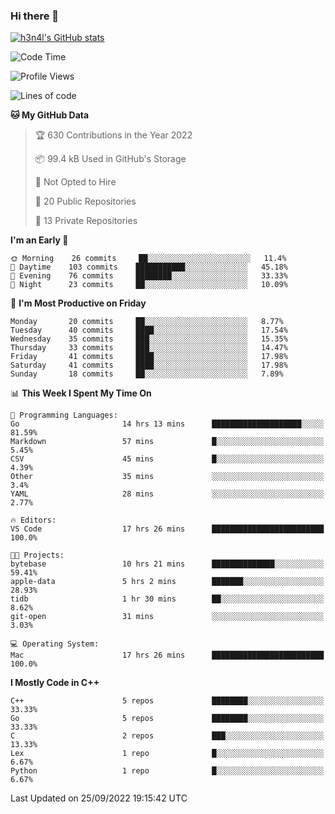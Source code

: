### Hi there 👋

[![h3n4l's GitHub stats](https://github-readme-stats.vercel.app/api?username=h3n4l&count_private=true&show_icons=true&theme=radical)](https://github.com/h3n4l/github-readme-stats)

<!--START_SECTION:waka-->
![Code Time](http://img.shields.io/badge/Code%20Time-695%20hrs%2047%20mins-blue)

![Profile Views](http://img.shields.io/badge/Profile%20Views-8-blue)

![Lines of code](https://img.shields.io/badge/From%20Hello%20World%20I%27ve%20Written-43%20Thousand%20lines%20of%20code-blue)

**🐱 My GitHub Data** 

> 🏆 630 Contributions in the Year 2022
 > 
> 📦 99.4 kB Used in GitHub's Storage 
 > 
> 🚫 Not Opted to Hire
 > 
> 📜 20 Public Repositories 
 > 
> 🔑 13 Private Repositories  
 > 
**I'm an Early 🐤** 

```text
🌞 Morning    26 commits     ██░░░░░░░░░░░░░░░░░░░░░░░   11.4% 
🌆 Daytime    103 commits    ███████████░░░░░░░░░░░░░░   45.18% 
🌃 Evening    76 commits     ████████░░░░░░░░░░░░░░░░░   33.33% 
🌙 Night      23 commits     ██░░░░░░░░░░░░░░░░░░░░░░░   10.09%

```
📅 **I'm Most Productive on Friday** 

```text
Monday       20 commits     ██░░░░░░░░░░░░░░░░░░░░░░░   8.77% 
Tuesday      40 commits     ████░░░░░░░░░░░░░░░░░░░░░   17.54% 
Wednesday    35 commits     ███░░░░░░░░░░░░░░░░░░░░░░   15.35% 
Thursday     33 commits     ███░░░░░░░░░░░░░░░░░░░░░░   14.47% 
Friday       41 commits     ████░░░░░░░░░░░░░░░░░░░░░   17.98% 
Saturday     41 commits     ████░░░░░░░░░░░░░░░░░░░░░   17.98% 
Sunday       18 commits     ██░░░░░░░░░░░░░░░░░░░░░░░   7.89%

```


📊 **This Week I Spent My Time On** 

```text
💬 Programming Languages: 
Go                       14 hrs 13 mins      ████████████████████░░░░░   81.59% 
Markdown                 57 mins             █░░░░░░░░░░░░░░░░░░░░░░░░   5.45% 
CSV                      45 mins             █░░░░░░░░░░░░░░░░░░░░░░░░   4.39% 
Other                    35 mins             ░░░░░░░░░░░░░░░░░░░░░░░░░   3.4% 
YAML                     28 mins             ░░░░░░░░░░░░░░░░░░░░░░░░░   2.77%

🔥 Editors: 
VS Code                  17 hrs 26 mins      █████████████████████████   100.0%

🐱‍💻 Projects: 
bytebase                 10 hrs 21 mins      ██████████████░░░░░░░░░░░   59.41% 
apple-data               5 hrs 2 mins        ███████░░░░░░░░░░░░░░░░░░   28.93% 
tidb                     1 hr 30 mins        ██░░░░░░░░░░░░░░░░░░░░░░░   8.62% 
git-open                 31 mins             ░░░░░░░░░░░░░░░░░░░░░░░░░   3.03%

💻 Operating System: 
Mac                      17 hrs 26 mins      █████████████████████████   100.0%

```

**I Mostly Code in C++** 

```text
C++                      5 repos             ████████░░░░░░░░░░░░░░░░░   33.33% 
Go                       5 repos             ████████░░░░░░░░░░░░░░░░░   33.33% 
C                        2 repos             ███░░░░░░░░░░░░░░░░░░░░░░   13.33% 
Lex                      1 repo              █░░░░░░░░░░░░░░░░░░░░░░░░   6.67% 
Python                   1 repo              █░░░░░░░░░░░░░░░░░░░░░░░░   6.67%

```



 Last Updated on 25/09/2022 19:15:42 UTC
<!--END_SECTION:waka-->


